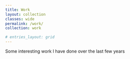 ```yaml
---
title: Work
layout: collection
classes: wide
permalink: /work/
collection: work

# entries_layout: grid
---
```


Some interesting work I have done over the last few years